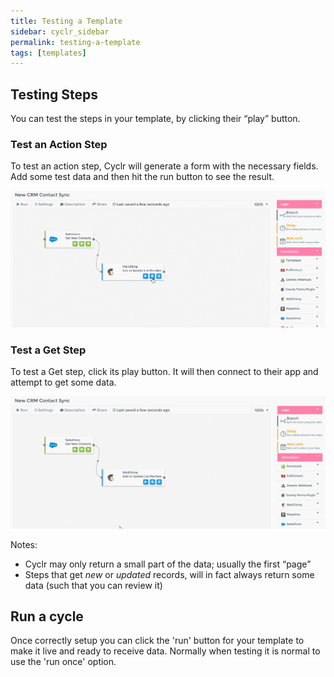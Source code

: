 ```yaml
---
title: Testing a Template
sidebar: cyclr_sidebar
permalink: testing-a-template
tags: [templates]
---
```


## Testing Steps

You can test the steps in your template, by clicking their “play” button.

### Test an Action Step

To test an action step, Cyclr will generate a form with the necessary fields. Add some test data and then hit the run button to see the result.

![](./images/test-action-step.gif)

### Test a Get Step

To test a Get step, click its play button. It will then connect to their app and attempt to get some data.

![](./images/test-get-step.gif)

Notes:

*   Cyclr may only return a small part of the data; usually the first “page”
*   Steps that get _new_ or _updated_ records, will in fact always return some data (such that you can review it)

## Run a cycle

Once correctly setup  you can click the 'run' button for your template to make it live and ready to receive data. Normally when testing it is normal to use the 'run once' option.

